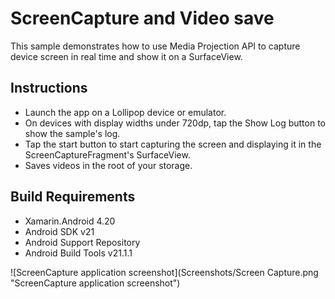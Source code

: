 
# ScreenCapture and Video save

This sample demonstrates how to use Media Projection API to capture device screen in real time and show it on a SurfaceView.

## Instructions

* Launch the app on a Lollipop device or emulator.
* On devices with display widths under 720dp, tap the Show Log button to show the sample's log.
* Tap the start button to start capturing the screen and displaying it in the ScreenCaptureFragment's SurfaceView.
* Saves videos in the root of your storage.

## Build Requirements

* Xamarin.Android 4.20
* Android SDK v21
* Android Support Repository
* Android Build Tools v21.1.1

![ScreenCapture application screenshot](Screenshots/Screen Capture.png "ScreenCapture application screenshot")


